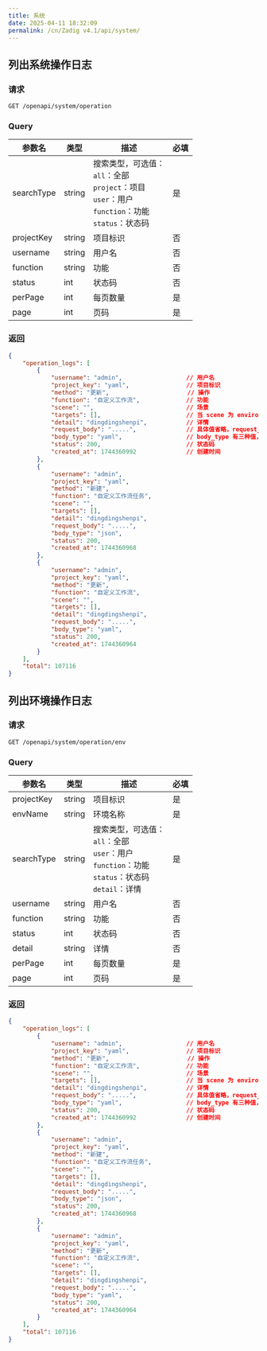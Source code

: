 ```yaml
---
title: 系统
date: 2025-04-11 18:32:09
permalink: /cn/Zadig v4.1/api/system/
---
```


## 列出系统操作日志

### 请求

```
GET /openapi/system/operation
```

### Query

| 参数名     | 类型   | 描述                                                                                                         | 必填 |
| ---------- | ------ | ------------------------------------------------------------------------------------------------------------ | ---- |
| searchType | string | 搜索类型，可选值：<br>`all`：全部<br>`project`：项目<br>`user`：用户<br>`function`：功能<br>`status`：状态码 | 是   | 是 |
| projectKey | string | 项目标识                                                                                                     | 否   |
| username   | string | 用户名                                                                                                       | 否   |
| function   | string | 功能                                                                                                         | 否   |
| status     | int    | 状态码                                                                                                       | 否   |
| perPage    | int    | 每页数量                                                                                                     | 是   |
| page       | int    | 页码                                                                                                         | 是   |

### 返回

```json
{
    "operation_logs": [
        {
            "username": "admin",                  // 用户名
            "project_key": "yaml",                // 项目标识
            "method": "更新",                      // 操作
            "function": "自定义工作流",             // 功能
            "scene": "",                          // 场景
            "targets": [],                        // 当 scene 为 environment 时，targets 为环境名称列表
            "detail": "dingdingshenpi",           // 详情
            "request_body": ".....",              // 具体值省略，request_body类型可能为 json 或 yaml
            "body_type": "yaml",                  // body_type 有三种值，""、"json"、"yaml"，老数据可能为空
            "status": 200,                        // 状态码
            "created_at": 1744360992              // 创建时间
        },
        {
            "username": "admin",
            "project_key": "yaml",
            "method": "新建",
            "function": "自定义工作流任务",
            "scene": "",
            "targets": [],
            "detail": "dingdingshenpi",
            "request_body": ".....",
            "body_type": "json",
            "status": 200,
            "created_at": 1744360968
        },
        {
            "username": "admin",
            "project_key": "yaml",
            "method": "更新",
            "function": "自定义工作流",
            "scene": "",
            "targets": [],
            "detail": "dingdingshenpi",
            "request_body": ".....",
            "body_type": "yaml",
            "status": 200,
            "created_at": 1744360964
        }
    ],
    "total": 107116
}
```

## 列出环境操作日志

###  请求

```
GET /openapi/system/operation/env
```

### Query

| 参数名     | 类型   | 描述                                                                                                        | 必填 |
| ---------- | ------ | ----------------------------------------------------------------------------------------------------------- | ---- |
| projectKey | string | 项目标识                                                                                                    | 是   |
| envName    | string | 环境名称                                                                                                    | 是   |
| searchType | string | 搜索类型，可选值：<br>`all`：全部<br>`user`：用户<br>`function`：功能<br>`status`：状态码<br>`detail`：详情 | 是   |
| username   | string | 用户名                                                                                                      | 否   |
| function   | string | 功能                                                                                                        | 否   |
| status     | int    | 状态码                                                                                                      | 否   |
| detail     | string | 详情                                                                                                        | 否   |
| perPage    | int    | 每页数量                                                                                                    | 是   |
| page       | int    | 页码                                                                                                        | 是   |

### 返回

```json
{
    "operation_logs": [
        {
            "username": "admin",                  // 用户名
            "project_key": "yaml",                // 项目标识
            "method": "更新",                      // 操作
            "function": "自定义工作流",             // 功能
            "scene": "",                          // 场景
            "targets": [],                        // 当 scene 为 environment 时，targets 为环境名称列表
            "detail": "dingdingshenpi",           // 详情
            "request_body": ".....",              // 具体值省略，request_body类型可能为 json 或 yaml
            "body_type": "yaml",                  // body_type 有三种值，""、"json"、"yaml"，老数据可能为空
            "status": 200,                        // 状态码
            "created_at": 1744360992              // 创建时间
        },
        {
            "username": "admin",
            "project_key": "yaml",
            "method": "新建",
            "function": "自定义工作流任务",
            "scene": "",
            "targets": [],
            "detail": "dingdingshenpi",
            "request_body": ".....",
            "body_type": "json",
            "status": 200,
            "created_at": 1744360968
        },
        {
            "username": "admin",
            "project_key": "yaml",
            "method": "更新",
            "function": "自定义工作流",
            "scene": "",
            "targets": [],
            "detail": "dingdingshenpi",
            "request_body": ".....",
            "body_type": "yaml",
            "status": 200,
            "created_at": 1744360964
        }
    ],
    "total": 107116
}
```
